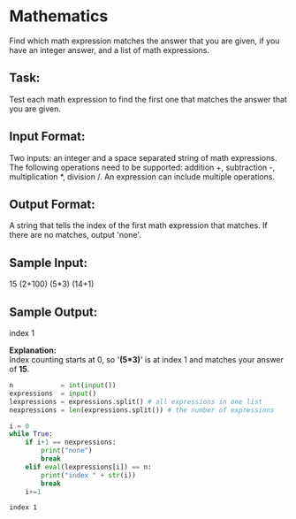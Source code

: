 # Mathematics
Find which math expression matches the answer that you are given, if you have an integer answer, and a list of math expressions.

## Task: 
Test each math expression to find the first one that matches the answer that you are given.

## Input Format: 
Two inputs: an integer and a space separated string of math expressions. The following operations need to be supported: addition +, subtraction -, multiplication *, division /. 
An expression can include multiple operations.

## Output Format: 
A string that tells the index of the first math expression that matches. If there are no matches, output 'none'.

## Sample Input: 
15
(2+100) (5*3) (14+1)

## Sample Output: 
index 1

**Explanation:**<br/> 
Index counting starts at 0, so '**(5*3)**' is at index 1 and matches your answer of **15**.


```python
n            = int(input())
expressions  = input()
lexpressions = expressions.split() # all expressions in one list
nexpressions = len(expressions.split()) # the number of expressions

i = 0
while True:
    if i+1 == nexpressions:
        print("none")
        break
    elif eval(lexpressions[i]) == n:
        print("index " + str(i))
        break
    i+=1
```

    index 1
    
